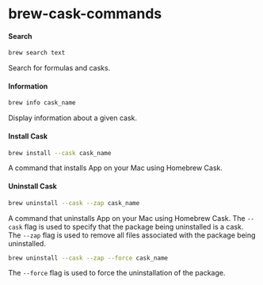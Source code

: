 # brew-cask-commands

#### Search

```zsh
brew search text
```

Search for formulas and casks.

#### Information

```zsh
brew info cask_name
```
Display information about a given cask.

#### Install Cask

```zsh
brew install --cask cask_name
```

A command that installs App on your Mac using Homebrew Cask.

#### Uninstall Cask

```zsh
brew uninstall --cask --zap cask_name
```

A command that uninstalls App on your Mac using Homebrew Cask. The `--cask` flag is used to specify that the package being uninstalled is a cask. The `--zap` flag is used to remove all files associated with the package being uninstalled.

```zsh
brew uninstall --cask --zap --force cask_name
```

The `--force` flag is used to force the uninstallation of the package.
